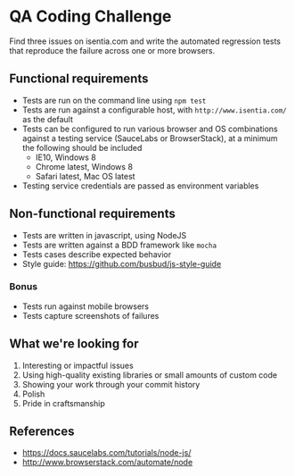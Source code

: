 # QA Coding Challenge

Find three issues on isentia.com and write the automated regression tests that reproduce the failure across one or more browsers.

## Functional requirements

* Tests are run on the command line using `npm test`
* Tests are run against a configurable host, with `http://www.isentia.com/` as the default
* Tests can be configured to run various browser and OS combinations against a testing service (SauceLabs or BrowserStack), at a minimum the following should be included
  * IE10, Windows 8
  * Chrome latest, Windows 8
  * Safari latest, Mac OS latest
* Testing service credentials are passed as environment variables

## Non-functional requirements

* Tests are written in javascript, using NodeJS
* Tests are written against a BDD framework like `mocha`
* Tests cases describe expected behavior
* Style guide: https://github.com/busbud/js-style-guide

### Bonus

* Tests run against mobile browsers
* Tests capture screenshots of failures

## What we're looking for

1. Interesting or impactful issues
1. Using high-quality existing libraries or small amounts of custom code
1. Showing your work through your commit history
1. Polish
1. Pride in craftsmanship

## References

* https://docs.saucelabs.com/tutorials/node-js/
* http://www.browserstack.com/automate/node
